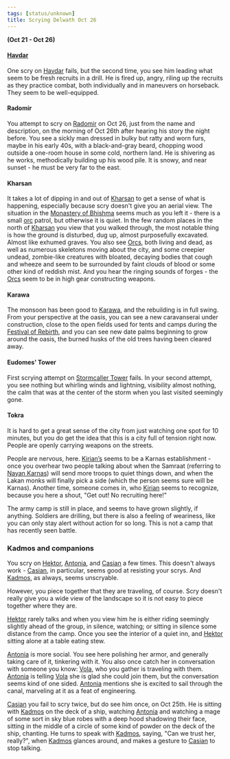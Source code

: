 ```yaml
---
tags: [status/unknown]
title: Scrying Delwath Oct 26
---
```


**(Oct 21 - Oct 26)**

#### [Havdar](<../../../people/dunmari/havdar.md>)

One scry on [Havdar](<../../../people/dunmari/havdar.md>) fails, but the second time, you see him leading what seem to be fresh recruits in a drill. He is fired up, angry, riling up the recruits as they practice combat, both individually and in maneuvers on horseback. They seem to be well-equipped.

#### Radomir

You attempt to scry on [Radomir](<../../../people/other-humans/radomir.md>) on Oct 26, just from the name and description, on the morning of Oct 26th after hearing his story the night before. You see a sickly man dressed in bulky but ratty and worn furs, maybe in his early 40s, with a black-and-gray beard, chopping wood outside a one-room house in some cold, northern land. He is shivering as he works, methodically building up his wood pile. It is snowy, and near sunset - he must be very far to the east.

#### Kharsan

It takes a lot of dipping in and out of [Kharsan](<../../../gazetteer/greater-dunmar/dunmari-basin/kharsan.md>) to get a sense of what is happening, especially because scry doesn't give you an aerial view. The situation in the [Monastery of Bhishma](<../../../gazetteer/greater-dunmar/dunmari-basin/monastery-of-bhishma.md>) seems much as you left it - there is a small [orc](<../../../species/children-of-the-embodied-gods/orcs/orcs.md>) patrol, but otherwise it is quiet. In the few random places in the north of [Kharsan](<../../../gazetteer/greater-dunmar/dunmari-basin/kharsan.md>) you view that you walked through, the most notable thing is how the ground is disturbed, dug up, almost purposefully excavated. Almost like exhumed graves. You also see [Orcs](<../../../species/children-of-the-embodied-gods/orcs/orcs.md>), both living and dead, as well as numerous skeletons moving about the city, and some creepier undead, zombie-like creatures with bloated, decaying bodies that cough and wheeze and seem to be surrounded by faint clouds of blood or some other kind of reddish mist. And you hear the ringing sounds of forges - the [Orcs](<../../../species/children-of-the-embodied-gods/orcs/orcs.md>) seem to be in high gear constructing weapons.

#### Karawa

The monsoon has been good to [Karawa](<../../../gazetteer/greater-dunmar/realms/dunmar/eastern-dunmar/karawa.md>), and the rebuilding is in full swing. From your perspective at the oasis, you can see a new caravanserai under construction, close to the open fields used for tents and camps during the [Festival of Rebirth](<../../../time/holidays-and-festivals/dunmari-festivals/festival-of-rebirth.md>), and you can see new date palms beginning to grow around the oasis, the burned husks of the old trees having been cleared away.

#### Eudomes' Tower

First scrying attempt on [Stormcaller Tower](<../../../gazetteer/greater-dunmar/dunmari-basin/stormcaller-tower.md>) fails. In your second attempt, you see nothing but whirling winds and lightning, visibility almost nothing, the calm that was at the center of the storm when you last visited seemingly gone.

#### Tokra

It is hard to get a great sense of the city from just watching one spot for 10 minutes, but you do get the idea that this is a city full of tension right now. People are openly carrying weapons on the streets.

People are nervous, here. [Kirian’s](<../../../gazetteer/greater-dunmar/realms/dunmar/central-dunmar/tokra/kirians.md>) seems to be a Karnas establishment - once you overhear two people talking about when the Samraat (referring to [Nayan Karnas](<../../../people/dunmari/nayan-karnas.md>)) will send more troops to quiet things down, and when the Lakan monks will finally pick a side (which the person seems sure will be Karnas). Another time, someone comes in, who [Kirian](<../../../people/dunmari/kirian.md>) seems to recognize, because you here a shout, "Get out! No recruiting here!"

The army camp is still in place, and seems to have grown slightly, if anything. Soldiers are drilling, but there is also a feeling of weariness, like you can only stay alert without action for so long. This is not a camp that has recently seen battle.

### Kadmos and companions

You scry on [Hektor](<../../../people/chardonians/hektor.md>), [Antonia](<../../../people/chardonians/antonia.md>), and [Casian](<../../../people/chardonians/casian.md>) a few times. This doesn't always work - [Casian](<../../../people/chardonians/casian.md>), in particular, seems good at resisting your scrys. And [Kadmos](<../../../people/chardonians/kadmos.md>), as always, seems unscryable.

However, you piece together that they are traveling, of course. Scry doesn't really give you a wide view of the landscape so it is not easy to piece together where they are.

[Hektor](<../../../people/chardonians/hektor.md>) rarely talks and when you view him he is either riding seemingly slightly ahead of the group, in silence, watching; or sitting in silence some distance from the camp. Once you see the interior of a quiet inn, and [Hektor](<../../../people/chardonians/hektor.md>) sitting alone at a table eating stew.

[Antonia](<../../../people/chardonians/antonia.md>) is more social. You see here polishing her armor, and generally taking care of it, tinkering with it. You also once catch her in conversation with someone you know: [Vola](<../../../people/chardonians/vola.md>), who you gather is traveling with them. [Antonia](<../../../people/chardonians/antonia.md>) is telling [Vola](<../../../people/chardonians/vola.md>) she is glad she could join them, but the conversation seems kind of one sided. [Antonia](<../../../people/chardonians/antonia.md>) mentions she is excited to sail through the canal, marveling at it as a feat of engineering.

[Casian](<../../../people/chardonians/casian.md>) you fail to scry twice, but do see him once, on Oct 25th. He is sitting with [Kadmos](<../../../people/chardonians/kadmos.md>) on the deck of a ship, watching [Antonia](<../../../people/chardonians/antonia.md>) and watching a mage of some sort in sky blue robes with a deep hood shadowing their face, sitting in the middle of a circle of some kind of powder on the deck of the ship, chanting. He turns to speak with [Kadmos](<../../../people/chardonians/kadmos.md>), saying, "Can we trust her, really?", when [Kadmos](<../../../people/chardonians/kadmos.md>) glances around, and makes a gesture to [Casian](<../../../people/chardonians/casian.md>) to stop talking.